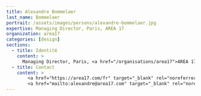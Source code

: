 ```yaml
---
title: Alexandre Bommelaer
last_name: Bommelaer
portrait: /assets/images/persons/alexandre-bommelaer.jpg
expertise: Managing Director, Paris, AREA 17
organization: area17
categories: [design]
sections:
  - title: Identité
    content: >
      Managing Director, Paris, <a href="/organisations/area17">AREA 17</a>
  - title: Contact
    content: >
        <a href="https://area17.com/fr" target="_blank" rel="noreferrer">Site</a> –
        <a href="mailto:alexandre@area17.com" target="_blank" rel="noreferrer">Mail</a>
---
```

